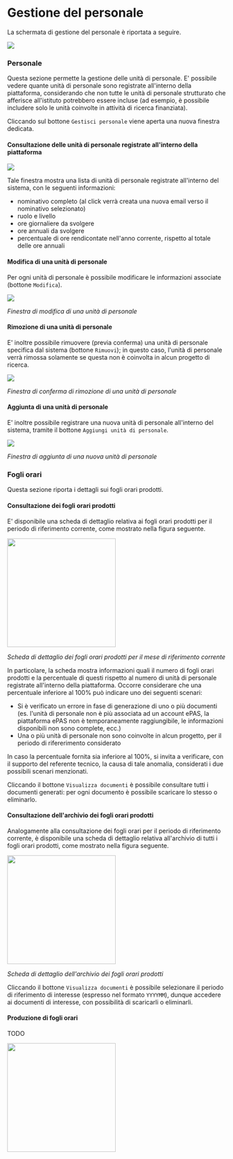 # Gestione del personale

La schermata di gestione del personale è riportata a seguire.

<img src="img/interfaccia_personale.png">

### Personale ###

Questa sezione permette la gestione delle unità di personale.
E' possibile vedere quante unità di personale sono registrate all'interno della piattaforma, considerando che non tutte le unità di personale strutturato che afferisce all'istituto potrebbero essere incluse (ad esempio, è possibile includere solo le unità coinvolte in attività di ricerca finanziata).

Cliccando sul bottone `Gestisci personale` viene aperta una nuova finestra dedicata.

#### Consultazione delle unità di personale registrate all'interno della piattaforma ####

<img src="img/interfaccia_personale_lista.png">

Tale finestra mostra una lista di unità di personale registrate all'interno del sistema, con le seguenti informazioni:
* nominativo completo (al click verrà creata una nuova email verso il nominativo selezionato)
* ruolo e livello
* ore giornaliere da svolgere
* ore annuali da svolgere
* percentuale di ore rendicontate nell'anno corrente, rispetto al totale delle ore annuali

#### Modifica di una unità di personale ####

Per ogni unità di personale è possibile modificare le informazioni associate (bottone `Modifica`).

<img src="img/interfaccia_personale_lista_modifica.png">

*Finestra di modifica di una unità di personale*

#### Rimozione di una unità di personale ####

E' inoltre possibile rimuovere (previa conferma) una unità di personale specifica dal sistema (bottone `Rimuovi`); in questo caso, l'unità di personale verrà rimossa solamente se questa non è coinvolta in alcun progetto di ricerca.

<img src="img/interfaccia_personale_lista_rimozione.png">

*Finestra di conferma di rimozione di una unità di personale*

#### Aggiunta di una unità di personale ####

E' inoltre possibile registrare una nuova unità di personale all'interno del sistema, tramite il bottone `Aggiungi unità di personale`.

<img src="img/interfaccia_personale_lista_aggiungi.png">

*Finestra di aggiunta di una nuova unità di personale*

### Fogli orari ###

Questa sezione riporta i dettagli sui fogli orari prodotti.

#### Consultazione dei fogli orari prodotti ####

E' disponibile una scheda di dettaglio relativa ai fogli orari prodotti per il periodo di riferimento corrente, come mostrato nella figura seguente.

<img src="img/interfaccia_personale_home_card_fogliorariprodotti.png" height="250">

*Scheda di dettaglio dei fogli orari prodotti per il mese di riferimento corrente*

In particolare, la scheda mostra informazioni quali il numero di fogli orari prodotti e la percentuale di questi rispetto al numero di unità di personale registrate all'interno della piattaforma.
Occorre considerare che una percentuale inferiore al 100% può indicare uno dei seguenti scenari:
* Si è verificato un errore in fase di generazione di uno o più documenti (es. l'unità di personale non è più associata ad un account ePAS, la piattaforma ePAS non è temporaneamente raggiungibile, le informazioni disponibili non sono complete, ecc.)
* Una o più unità di personale non sono coinvolte in alcun progetto, per il periodo di rifererimento considerato

In caso la percentuale fornita sia inferiore al 100%, si invita a verificare, con il supporto del referente tecnico, la causa di tale anomalia, considerati i due possibili scenari menzionati.

Cliccando il bottone `Visualizza documenti` è possibile consultare tutti i documenti generati: per ogni documento è possibile scaricare lo stesso o eliminarlo.

#### Consultazione dell'archivio dei fogli orari prodotti ####

Analogamente alla consultazione dei fogli orari per il periodo di riferimento corrente, è disponibile una scheda di dettaglio relativa all'archivio di tutti i fogli orari prodotti, come mostrato nella figura seguente.

<img src="img/interfaccia_personale_home_card_archiviofogliorariprodotti.png" height="250">

*Scheda di dettaglio dell'archivio dei fogli orari prodotti*

Cliccando il bottone `Visualizza documenti` è possibile selezionare il periodo di riferimento di interesse (espresso nel formato `YYYYMM`), dunque accedere ai documenti di interesse, con possibilità di scaricarli o eliminarli.

#### Produzione di fogli orari ####

TODO

<img src="img/produzionefogliorari.png" height="250">
